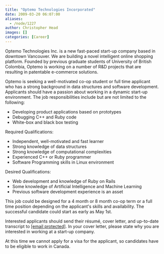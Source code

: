 ```yaml
---
title: "Optemo Technologies Incorporated"
date: 2009-03-20 06:07:00
aliases:
  - /node/1227
author: Christopher Head
images: []
categories: [Career]
---
```


Optemo Technologies Inc. is a new fast-paced start-up company based in downtown Vancouver. We are building a novel intelligent online shopping platform. Founded by previous graduate students of University of British Colombia, Optemo is working on a number of R&D projects that are resulting in patentable e-commerce solutions.

Optemo is seeking a well-motivated co-op student or full time applicant who has a strong background in data structures and software development. Applicants should have a passion about working in a dynamic start-up environment. The job responsibilities include but are not limited to the following:

- Developing product applications based on prototypes
- Debugging C++ and Ruby code
- White-box and black box testing

Required Qualifications:

- Independent, well-motivated and fast learner
- Strong knowledge of data structures
- Strong knowledge of computational complexities
- Experienced C++ or Ruby programmer
- Software Programming skills in Linux environment

Desired Qualifications:

- Web development and knowledge of Ruby on Rails
- Some knowledge of Artificial Intelligence and Machine Learning
- Previous software development experience is an asset

This job could be designed for a 4 month or 8 month co-op term or a full time position depending on the applicant's skills and availability. The successful candidate could start as early as May 1st.

Interested applicants should send their résumé, cover letter, and up-to-date transcript to [\[email protected\]](/cdn-cgi/l/email-protection#c3aea2b1baa2ae83acb3b7a6aeaceda0acae). In your cover letter, please state why you are interested in working at a start-up company.

At this time we cannot apply for a visa for the applicant, so candidates have to be eligible to work in Canada.
